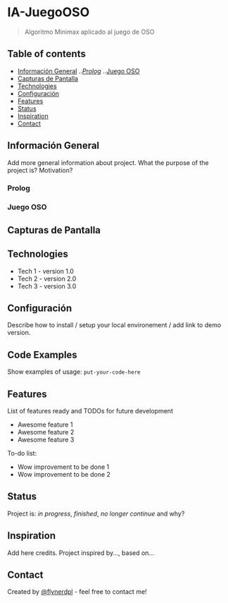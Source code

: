 # IA-JuegoOSO
 > Algoritmo Minimax aplicado al juego de OSO

## Table of contents
* [Información General](#información-general)
..*[Prolog](#prolog)
..*[Juego OSO](#oso)
* [Capturas de Pantalla](#capturas-de-pantalla)
* [Technologies](#technologies)
* [Configuración](#configuración)
* [Features](#features)
* [Status](#status)
* [Inspiration](#inspiration)
* [Contact](#contact)

## Información General
Add more general information about project. What the purpose of the project is? Motivation?

### Prolog

### Juego OSO

## Capturas de Pantalla


## Technologies
* Tech 1 - version 1.0
* Tech 2 - version 2.0
* Tech 3 - version 3.0

## Configuración
Describe how to install / setup your local environement / add link to demo version.

## Code Examples
Show examples of usage:
`put-your-code-here`

## Features
List of features ready and TODOs for future development
* Awesome feature 1
* Awesome feature 2
* Awesome feature 3

To-do list:
* Wow improvement to be done 1
* Wow improvement to be done 2

## Status
Project is: _in progress_, _finished_, _no longer continue_ and why?

## Inspiration
Add here credits. Project inspired by..., based on...

## Contact
Created by [@flynerdpl](https://www.flynerd.pl/) - feel free to contact me!
